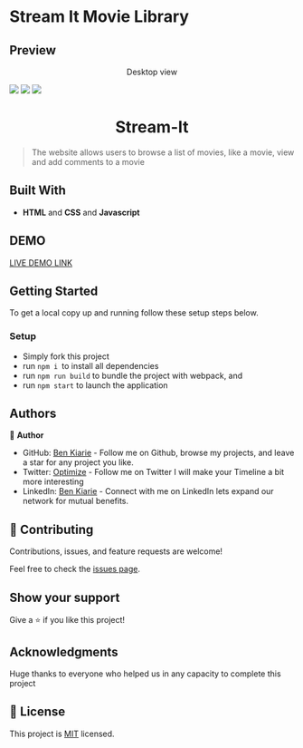# Stream It Movie Library

## Preview
<p align="center">Desktop view</p>
<img src="./src/assets/streamdsktphmpage.png">
<img src="./src/assets/st-desk-1.png">
<img src="./src/assets/st-desk-2.png">

<h1 align="center"> Stream-It </h1>

> The website allows users to browse a list of movies, like a movie, view and add comments to a movie



## Built With

- **HTML** and **CSS** and **Javascript**

## DEMO

[LIVE DEMO LINK](https://stream-it-movie-library.netlify.app/)

## Getting Started

To get a local copy up and running follow these setup steps below.

### Setup

- Simply fork this project
- run `npm i `to install all dependencies
- run `npm run build` to bundle the project with webpack, and
- run `npm start` to launch the application

## Authors

👤 **Author**

- GitHub: [Ben Kiarie](https://github.com/Benmuiruri) - Follow me on Github, browse my projects, and leave a star for any project you like.
- Twitter: [Optimize](https://twitter.com/_optimize) - Follow me on Twitter I will make your Timeline a bit more interesting
- LinkedIn: [Ben Kiarie](https://www.linkedin.com/in/benjamin-kiarie-180b66149/) - Connect with me on LinkedIn lets expand our network for mutual benefits.

## 🤝 Contributing

Contributions, issues, and feature requests are welcome!

Feel free to check the [issues page](https://github.com/Benmuiruri/stream-it-movie-library/issues).

## Show your support

Give a ⭐️ if you like this project!

## Acknowledgments

Huge thanks to everyone who helped us in any capacity to complete this project

## 📝 License

This project is [MIT](https://opensource.org/licenses/MIT) licensed.
